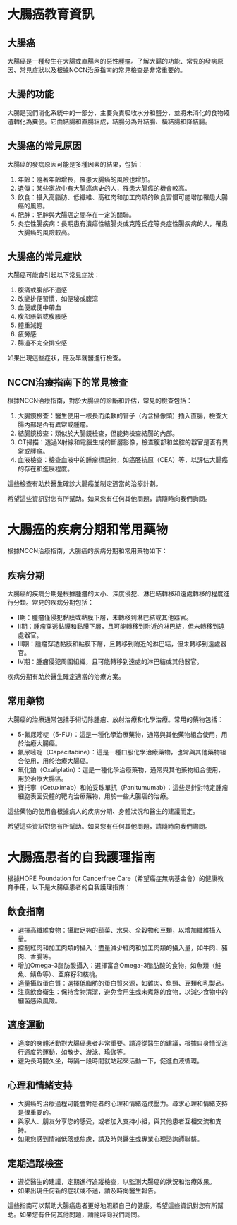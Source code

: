 # 大腸癌教育資訊

## 大腸癌

大腸癌是一種發生在大腸或直腸內的惡性腫瘤。了解大腸的功能、常見的發病原因、常見症狀以及根據NCCN治療指南的常見檢查是非常重要的。

## 大腸的功能

大腸是我們消化系統中的一部分，主要負責吸收水分和鹽分，並將未消化的食物殘渣轉化為糞便。它由結腸和直腸組成，結腸分為升結腸、橫結腸和降結腸。

## 大腸癌的常見原因

大腸癌的發病原因可能是多種因素的結果，包括：

1. 年齡：隨著年齡增長，罹患大腸癌的風險也增加。
2. 遺傳：某些家族中有大腸癌病史的人，罹患大腸癌的機會較高。
3. 飲食：攝入高脂肪、低纖維、高紅肉和加工肉類的飲食習慣可能增加罹患大腸癌的風險。
4. 肥胖：肥胖與大腸癌之間存在一定的關聯。
5. 炎症性腸疾病：長期患有潰瘍性結腸炎或克隆氏症等炎症性腸疾病的人，罹患大腸癌的風險較高。

## 大腸癌的常見症狀

大腸癌可能會引起以下常見症狀：

1. 腹痛或腹部不適感
2. 改變排便習慣，如便秘或腹瀉
3. 血便或便中帶血
4. 腹部脹氣或腹脹感
5. 體重減輕
6. 疲勞感
7. 腸道不完全排空感

如果出現這些症狀，應及早就醫進行檢查。

## NCCN治療指南下的常見檢查

根據NCCN治療指南，對於大腸癌的診斷和評估，常見的檢查包括：

1. 大腸鏡檢查：醫生使用一根長而柔軟的管子（內含攝像頭）插入直腸，檢查大腸內部是否有異常或腫瘤。
2. 結腸鏡檢查：類似於大腸鏡檢查，但能夠檢查結腸的內部。
3. CT掃描：透過X射線和電腦生成的斷層影像，檢查腹部和盆腔的器官是否有異常或腫瘤。
4. 血液檢查：檢查血液中的腫瘤標記物，如癌胚抗原（CEA）等，以評估大腸癌的存在和進展程度。

這些檢查有助於醫生確診大腸癌並制定適當的治療計劃。

希望這些資訊對您有所幫助。如果您有任何其他問題，請隨時向我們詢問。

# 大腸癌的疾病分期和常用藥物

根據NCCN治療指南，大腸癌的疾病分期和常用藥物如下：

## 疾病分期

大腸癌的疾病分期是根據腫瘤的大小、深度侵犯、淋巴結轉移和遠處轉移的程度進行分類。常見的疾病分期包括：

- I期：腫瘤僅侵犯黏膜或黏膜下層，未轉移到淋巴結或其他器官。
- II期：腫瘤穿透黏膜和黏膜下層，且可能轉移到附近的淋巴結，但未轉移到遠處器官。
- III期：腫瘤穿透黏膜和黏膜下層，且轉移到附近的淋巴結，但未轉移到遠處器官。
- IV期：腫瘤侵犯周圍組織，且可能轉移到遠處的淋巴結或其他器官。

疾病分期有助於醫生確定適當的治療方案。

## 常用藥物

大腸癌的治療通常包括手術切除腫瘤、放射治療和化學治療。常用的藥物包括：

- 5-氟尿嘧啶（5-FU）：這是一種化學治療藥物，通常與其他藥物組合使用，用於治療大腸癌。
- 氟尿嘧啶（Capecitabine）：這是一種口服化學治療藥物，也常與其他藥物組合使用，用於治療大腸癌。
- 氧化鉑（Oxaliplatin）：這是一種化學治療藥物，通常與其他藥物組合使用，用於治療大腸癌。
- 賽托寧（Cetuximab）和帕妥珠單抗（Panitumumab）：這些是針對特定腫瘤細胞表面受體的靶向治療藥物，用於一些大腸癌的治療。

這些藥物的使用會根據病人的疾病分期、身體狀況和醫生的建議而定。

希望這些資訊對您有所幫助。如果您有任何其他問題，請隨時向我們詢問。

# 大腸癌患者的自我護理指南

根據HOPE Foundation for Cancerfree Care（希望癌症無病基金會）的健康教育手冊，以下是大腸癌患者的自我護理指南：

## 飲食指南

- 選擇高纖維食物：攝取足夠的蔬菜、水果、全穀物和豆類，以增加纖維攝入量。
- 控制紅肉和加工肉類的攝入：盡量減少紅肉和加工肉類的攝入量，如牛肉、豬肉、香腸等。
- 增加Omega-3脂肪酸攝入：選擇富含Omega-3脂肪酸的食物，如魚類（鮭魚、鯖魚等）、亞麻籽和核桃。
- 適量攝取蛋白質：選擇低脂肪的蛋白質來源，如雞肉、魚類、豆類和乳製品。
- 注意飲食衛生：保持食物清潔，避免食用生或未煮熟的食物，以減少食物中的細菌感染風險。

## 適度運動

- 適度的身體活動對大腸癌患者非常重要。請遵從醫生的建議，根據自身情況進行適度的運動，如散步、游泳、瑜伽等。
- 避免長時間久坐，每隔一段時間就站起來活動一下，促進血液循環。

## 心理和情緒支持

- 大腸癌的治療過程可能會對患者的心理和情緒造成壓力。尋求心理和情緒支持是很重要的。
- 與家人、朋友分享您的感受，或者加入支持小組，與其他患者互相交流和支持。
- 如果您感到情緒低落或焦慮，請及時與醫生或專業心理諮詢師聯繫。

## 定期追蹤檢查

- 遵從醫生的建議，定期進行追蹤檢查，以監測大腸癌的狀況和治療效果。
- 如果出現任何新的症狀或不適，請及時向醫生報告。

這些指南可以幫助大腸癌患者更好地照顧自己的健康。希望這些資訊對您有所幫助。如果您有任何其他問題，請隨時向我們詢問。

